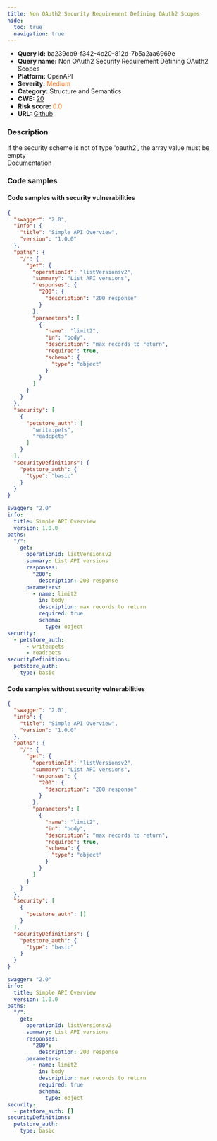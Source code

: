 ```yaml
---
title: Non OAuth2 Security Requirement Defining OAuth2 Scopes
hide:
  toc: true
  navigation: true
---
```


<style>
  .highlight .hll {
    background-color: #ff171742;
  }
  .md-content {
    max-width: 1100px;
    margin: 0 auto;
  }
</style>

-   **Query id:** ba239cb9-f342-4c20-812d-7b5a2aa6969e
-   **Query name:** Non OAuth2 Security Requirement Defining OAuth2 Scopes
-   **Platform:** OpenAPI
-   **Severity:** <span style="color:#ff7213">Medium</span>
-   **Category:** Structure and Semantics
-   **CWE:** <a href="https://cwe.mitre.org/data/definitions/20.html" onclick="newWindowOpenerSafe(event, 'https://cwe.mitre.org/data/definitions/20.html')">20</a>
-   **Risk score:** <span style="color:#ff7213">0.0</span>
-   **URL:** [Github](https://github.com/Checkmarx/kics/tree/master/assets/queries/openAPI/2.0/non_oauth2_security_requirement_defining_oauth2_scopes)

### Description
If the security scheme is not of type 'oauth2', the array value must be empty<br>
[Documentation](https://swagger.io/specification/v2/#securityRequirementObject)

### Code samples
#### Code samples with security vulnerabilities
```json title="Positive test num. 1 - json file" hl_lines="33"
{
  "swagger": "2.0",
  "info": {
    "title": "Simple API Overview",
    "version": "1.0.0"
  },
  "paths": {
    "/": {
      "get": {
        "operationId": "listVersionsv2",
        "summary": "List API versions",
        "responses": {
          "200": {
            "description": "200 response"
          }
        },
        "parameters": [
          {
            "name": "limit2",
            "in": "body",
            "description": "max records to return",
            "required": true,
            "schema": {
              "type": "object"
            }
          }
        ]
      }
    }
  },
  "security": [
    {
      "petstore_auth": [
        "write:pets",
        "read:pets"
      ]
    }
  ],
  "securityDefinitions": {
    "petstore_auth": {
      "type": "basic"
    }
  }
}

```
```yaml title="Positive test num. 2 - yaml file" hl_lines="21"
swagger: "2.0"
info:
  title: Simple API Overview
  version: 1.0.0
paths:
  "/":
    get:
      operationId: listVersionsv2
      summary: List API versions
      responses:
        "200":
          description: 200 response
      parameters:
        - name: limit2
          in: body
          description: max records to return
          required: true
          schema:
            type: object
security:
  - petstore_auth:
      - write:pets
      - read:pets
securityDefinitions:
  petstore_auth:
    type: basic

```


#### Code samples without security vulnerabilities
```json title="Negative test num. 1 - json file"
{
  "swagger": "2.0",
  "info": {
    "title": "Simple API Overview",
    "version": "1.0.0"
  },
  "paths": {
    "/": {
      "get": {
        "operationId": "listVersionsv2",
        "summary": "List API versions",
        "responses": {
          "200": {
            "description": "200 response"
          }
        },
        "parameters": [
          {
            "name": "limit2",
            "in": "body",
            "description": "max records to return",
            "required": true,
            "schema": {
              "type": "object"
            }
          }
        ]
      }
    }
  },
  "security": [
    {
      "petstore_auth": []
    }
  ],
  "securityDefinitions": {
    "petstore_auth": {
      "type": "basic"
    }
  }
}

```
```yaml title="Negative test num. 2 - yaml file"
swagger: "2.0"
info:
  title: Simple API Overview
  version: 1.0.0
paths:
  "/":
    get:
      operationId: listVersionsv2
      summary: List API versions
      responses:
        "200":
          description: 200 response
      parameters:
        - name: limit2
          in: body
          description: max records to return
          required: true
          schema:
            type: object
security:
  - petstore_auth: []
securityDefinitions:
  petstore_auth:
    type: basic

```

